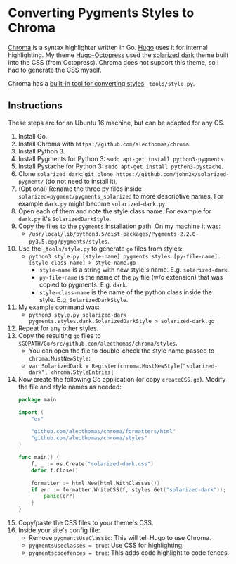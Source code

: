 # Converting Pygments Styles to Chroma
[Chroma][chroma] is a syntax highlighter written in Go. [Hugo][hugo-website] uses it for internal highlighting. My theme [Hugo-Octopress][hugo-octopress-github] used the [solarized dark][solarized-dark-github] theme built into the CSS (from Octopress). Chroma does not support this theme, so I had to generate the CSS myself.

Chroma has a [built-in tool for converting styles][chroma-styles] `_tools/style.py`.

## Instructions
These steps are for an Ubuntu 16 machine, but can be adapted for any OS.

1. Install Go.
2. Install Chroma with `https://github.com/alecthomas/chroma`.
3. Install Python 3.
4. Install Pygments for Python 3: `sudo apt-get install python3-pygments`.
5. Install Pystache for Python 3: `sudo apt-get install python3-pystache`.
5. Clone `solarized dark`: `git clone https://github.com/john2x/solarized-pygment/` (do not need to install it).
6. (Optional) Rename the three py files inside `solarized=pygment/pygments_solarized` to more descriptive names. For example `dark.py` might become `solarized-dark.py`.
7. Open each of them and note the style class name. For example for `dark.py` it's `SolarizedDarkStyle`.
8. Copy the files to the `pygments` installation path. On my machine it was:
    * `/usr/local/lib/python3.5/dist-packages/Pygments-2.2.0-py3.5.egg/pygments/styles`.
9. Use the `_tools/style.py` to generate `go` files from styles:
    * `python3 style.py [style-name] pygments.styles.[py-file-name].[style-class-name] > style-name.go`
        - `style-name` is a string with new style's name. E.g. `solarized-dark`.
        - `py-file-name` is the name of the `py` file (w/o extension) that was copied to pygments. E.g. `dark`.
        - `style-class-name` is the name of the python class inside the style. E.g. `SolarizedDarkStyle`.
10. My example command was:
    *  `python3 style.py solarized-dark pygments.styles.dark.SolarizedDarkStyle > solarized-dark.go`
11. Repeat for any other styles.
12. Copy the resulting `go` files to `$GOPATH/Go/src/github.com/alecthomas/chroma/styles`.
    * You can open the file to double-check the style name passed to `chroma.MustNewStyle`:
    * `var SolarizedDark = Register(chroma.MustNewStyle("solarized-dark", chroma.StyleEntries{`
13. Now create the following Go application (or copy `createCSS.go`). Modify the file and style names as needed:
    ``` go
    package main

    import (
        "os"

        "github.com/alecthomas/chroma/formatters/html"
        "github.com/alecthomas/chroma/styles"
    )

    func main() {
        f, _ := os.Create("solarized-dark.css")
        defer f.Close()

        formatter := html.New(html.WithClasses())
        if err := formatter.WriteCSS(f, styles.Get("solarized-dark")); err != nil {
            panic(err)
        }
    }
    ```
14. Copy/paste the CSS files to your theme's CSS.
15. Inside your site's config file:
    * Remove `pygmentsUseClassic`: This will tell Hugo to use Chroma.
    * `pygmentsuseclasses = true`: Use CSS for highlighting.
    * `pygmentscodefences = true`: This adds code highlight to code fences.


<!-- Links -->

[chroma]: https://github.com/alecthomas/chroma
[hugo-website]: https://gohugo.io/
[hugo-octopress-github]: https://github.com/parsiya/Hugo-Octopress
[solarized-dark-github]: https://github.com/john2x/solarized-pygment/
[chroma-styles]: https://github.com/alecthomas/chroma#styles